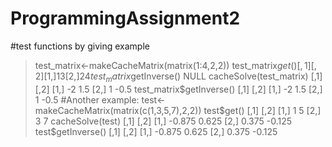 # ProgrammingAssignment2
#test functions by giving example
> test_matrix<-makeCacheMatrix(matrix(1:4,2,2))
> test_matrix$get()
     [,1] [,2]
[1,]    1    3
[2,]    2    4
> test_matrix$getInverse()
NULL
cacheSolve(test_matrix)
     [,1] [,2]
[1,]   -2  1.5
[2,]    1 -0.5
test_matrix$getInverse()
     [,1] [,2]
[1,]   -2  1.5
[2,]    1 -0.5
#Another example:
 test<-makeCacheMatrix(matrix(c(1,3,5,7),2,2))
> test$get()
     [,1] [,2]
[1,]    1    5
[2,]    3    7
> cacheSolve(test)
       [,1]   [,2]
[1,] -0.875  0.625
[2,]  0.375 -0.125
> test$getInverse()
       [,1]   [,2]
[1,] -0.875  0.625
[2,]  0.375 -0.125
